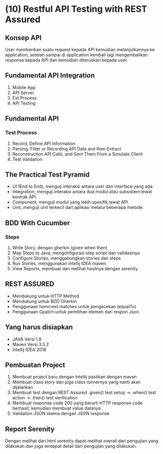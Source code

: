 # (10) Restful API Testing with REST Assured

## Konsep API
User memberikan suatu request kepada API kemudian melanjutkannya ke application, setelah sampai di application kembali lagi mengembalikan response kepada API dan kemudian diteruskan kepada user.

## Fundamental API Integration
1. Mobile App
2. API Server
3. Ext Process
4. API Testing

## Fundamental API
### Test Process
1. Record, Define API Information
2. Parsing, Filter or Recording API Data and then Extract
3. Reconstruction API Calls, and Sent Them From a Simulate Client
4. Test Validation

## The Practical Test Pyramid
- UI (End to End), menguji interaksi antara user dan interface yang ada.
- Integration, menguji interaksi antara dua modul atau subsistem lewat kontrak API.
- Component, menguji modul yang lebih spesifik lewat API.
- Unit, menguji unit terkecil dari aplikasi melalui beberapa metode.

## BDD With Cucumber
### Steps
1. Write Story, dengan gherkin (given when then)
2. Map Steps to Java, mengonfigurasi step script dan validasinya
3. Configure Stories, menggabungkan stories dan steps
4. Run Stories, menggunakan intellij IDEA maven
5. View Reports, membuat dan melihat hasilnya dengan serenity

## REST ASSURED
- Mendukung untuk HTTP Method
- Mendukung untuk BDD Gherkin
- Penggunaan hamcrest matches untuk pengecekan (equalTo)
- Penggunaan Gpatch untuk pemilihan elemen dari respon Json

## Yang harus disiapkan
- JAVA Versi 1.8
- Maven Versi 3.5.2
- Intellij IDEA 2018

## Pembuatan Project
1. Membuat project baru dengan Intellij pastikan dengan maven
2. Membuat class story dan juga class runnernya yang nanti akan dijalankan
3. Membuat test dengan REST Assured .given() test setup -> .when() test action -> .then() test verification
4. Membuat response code 200 yang berarti HTTP response code berhasil, kemudian membuat value datanya
5. Validation JSON skema dengan JSON response

## Report Serenity
Dengan melihat dari html serenity dapat melihat overall dari pengujian yang dilakukan dan juga terdapat detail dari pengujian yang dilakukan.